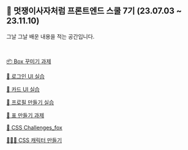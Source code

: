 ## 🦁 멋쟁이사자처럼 프론트엔드 스쿨 7기 (23.07.03 ~ 23.11.10)

그날 그날 배운 내용을 적는 공간입니다.

<br/>

[📦 
Box 꾸미기 과제](https://cocorig.github.io/likelion-Frontend/230707/box/)

[🎫  로그인 UI 실습](https://cocorig.github.io/likelion-Frontend/230711/login/)

[🌇  카드 UI 실습](https://cocorig.github.io/likelion-Frontend/230712/figma/card-ui/)

[🪪 프로필 만들기 실습](https://cocorig.github.io/likelion-Frontend/230714/profile/)

[ 🔖 표 만들기 과제](https://cocorig.github.io/likelion-Frontend/230713/table-1.html)

[🚩 CSS Challenges_fox](https://cocorig.github.io/likelion-Frontend/challenges/)


[🤹🏻‍♂️ CSS 캐릭터 만들기](https://cocorig.github.io/likelion-Frontend/CSS-Character/)